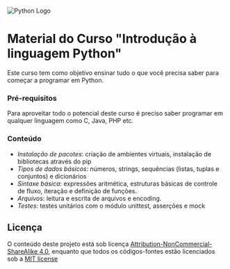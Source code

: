 ![Python Logo](http://morganlinton.com/wp-content/uploads/2015/04/python-programming.png)

# Material do Curso "Introdução à linguagem Python"

Este curso tem como objetivo ensinar tudo o que você precisa saber para começar a programar em Python.

### Pré-requisitos

Para aproveitar todo o potencial deste curso é preciso saber programar em qualquer linguagem como C, Java, PHP etc.

### Conteúdo

- *Instalação de pacotes*: criação de ambientes virtuais, instalação de bibliotecas através do pip
- *Tipos de dados básicos*: números, strings, sequências (listas, tuplas e conjuntos) e dicionários
- *Sintaxe básica*: expressões aritmética, estruturas básicas de controle de fluxo, iteração e definição de funções.
- *Arquivos*: leitura e escrita de arquivos e encoding.
- *Testes*: testes unitários com o módulo unittest, asserções e mock

## Licença

O conteúdo deste projeto está sob licença [Attribution-NonCommercial-ShareAlike 4.0](http://creativecommons.org/licenses/by-nc-sa/4.0/), enquanto que todos os códigos-fontes estão licenciados sob a [MIT license](http://opensource.org/licenses/mit-license.php)
